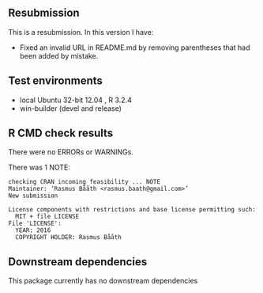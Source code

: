 ## Resubmission
This is a resubmission. In this version I have:

* Fixed an invalid URL in README.md by removing parentheses that had been added by mistake.

## Test environments
* local Ubuntu 32-bit 12.04 , R 3.2.4
* win-builder (devel and release)

## R CMD check results
There were no ERRORs or WARNINGs.

There was 1 NOTE:

```
checking CRAN incoming feasibility ... NOTE
Maintainer: ‘Rasmus Bååth <rasmus.baath@gmail.com>’
New submission

License components with restrictions and base license permitting such:
  MIT + file LICENSE
File 'LICENSE':
  YEAR: 2016
  COPYRIGHT HOLDER: Rasmus Bååth
```
  
  
## Downstream dependencies

This package currently has no downstream dependencies
